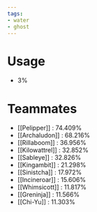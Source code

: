 ```yaml
---
tags:
- water
- ghost
---
```

# Usage
- 3%
# Teammates
- [[Pelipper]] : 74.409%
- [[Archaludon]] : 68.216%
- [[Rillaboom]] : 36.956%
- [[Kilowattrel]] : 32.852%
- [[Sableye]] : 32.826%
- [[Kingambit]] : 21.298%
- [[Sinistcha]] : 17.972%
- [[Incineroar]] : 15.606%
- [[Whimsicott]] : 11.817%
- [[Greninja]] : 11.566%
- [[Chi-Yu]] : 11.303%
